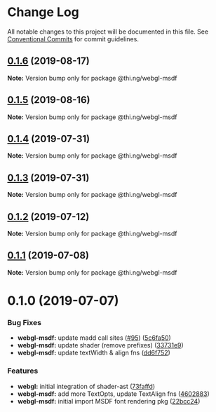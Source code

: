# Change Log

All notable changes to this project will be documented in this file.
See [Conventional Commits](https://conventionalcommits.org) for commit guidelines.

## [0.1.6](https://github.com/thi-ng/umbrella/compare/@thi.ng/webgl-msdf@0.1.5...@thi.ng/webgl-msdf@0.1.6) (2019-08-17)

**Note:** Version bump only for package @thi.ng/webgl-msdf





## [0.1.5](https://github.com/thi-ng/umbrella/compare/@thi.ng/webgl-msdf@0.1.4...@thi.ng/webgl-msdf@0.1.5) (2019-08-16)

**Note:** Version bump only for package @thi.ng/webgl-msdf





## [0.1.4](https://github.com/thi-ng/umbrella/compare/@thi.ng/webgl-msdf@0.1.3...@thi.ng/webgl-msdf@0.1.4) (2019-07-31)

**Note:** Version bump only for package @thi.ng/webgl-msdf





## [0.1.3](https://github.com/thi-ng/umbrella/compare/@thi.ng/webgl-msdf@0.1.2...@thi.ng/webgl-msdf@0.1.3) (2019-07-31)

**Note:** Version bump only for package @thi.ng/webgl-msdf





## [0.1.2](https://github.com/thi-ng/umbrella/compare/@thi.ng/webgl-msdf@0.1.1...@thi.ng/webgl-msdf@0.1.2) (2019-07-12)

**Note:** Version bump only for package @thi.ng/webgl-msdf





## [0.1.1](https://github.com/thi-ng/umbrella/compare/@thi.ng/webgl-msdf@0.1.0...@thi.ng/webgl-msdf@0.1.1) (2019-07-08)

**Note:** Version bump only for package @thi.ng/webgl-msdf





# 0.1.0 (2019-07-07)


### Bug Fixes

* **webgl-msdf:** update madd call sites ([#95](https://github.com/thi-ng/umbrella/issues/95)) ([5c6fa50](https://github.com/thi-ng/umbrella/commit/5c6fa50))
* **webgl-msdf:** update shader (remove prefixes) ([33731e9](https://github.com/thi-ng/umbrella/commit/33731e9))
* **webgl-msdf:** update textWidth & align fns ([dd6f752](https://github.com/thi-ng/umbrella/commit/dd6f752))


### Features

* **webgl:** initial integration of shader-ast ([73faffd](https://github.com/thi-ng/umbrella/commit/73faffd))
* **webgl-msdf:** add more TextOpts, update TextAlign fns ([4602883](https://github.com/thi-ng/umbrella/commit/4602883))
* **webgl-msdf:** initial import MSDF font rendering pkg ([22bcc24](https://github.com/thi-ng/umbrella/commit/22bcc24))
